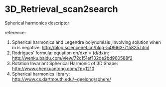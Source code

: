 3D_Retrieval_scan2search
========================

Spherical harmonics descriptor

reference:  
1. Spherical harmonics and Legendre polynomials ,involving solution when m is negative:  http://blog.sciencenet.cn/blog-548663-715825.html  
2. Rodrigues' formula: equation dn/dxn = (d/dx)n:  
http://wenku.baidu.com/view/72c151ef102de2bd960588f2  
3. Rotation Invariant Spherical Harmonic of 3D Shape:  
http://www.chenkuantong.com/?p=1210  
4. Spherical harmonics library: http://www.cs.dartmouth.edu/~geelong/sphere/  

